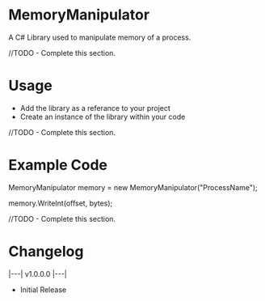 # MemoryManipulator
A C# Library used to manipulate memory of a process.

//TODO - Complete this section.

# Usage

- Add the library as a referance to your project
- Create an instance of the library within your code

//TODO - Complete this section.

# Example Code

MemoryManipulator memory = new MemoryManipulator("ProcessName");

memory.WriteInt(offset, bytes);

//TODO - Complete this section.

# Changelog

|---| v1.0.0.0 |---|

- Initial Release
